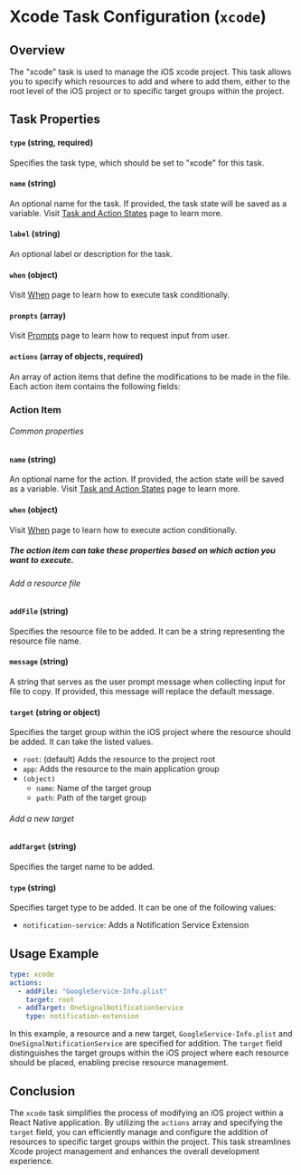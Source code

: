 Xcode Task Configuration (`xcode`)
==================================================

Overview
---------

The "xcode" task is used to manage the iOS xcode project. This task allows you to specify which resources to add and where to add them, either to the root level of the iOS project or to specific target groups within the project.

Task Properties
---------------

#### `type` (string, required)
Specifies the task type, which should be set to "xcode" for this task.

#### `name` (string)
An optional name for the task. If provided, the task state will be saved as a variable.
Visit [Task and Action States](STATES.md) page to learn more.

#### `label` (string)
An optional label or description for the task.

#### `when` (object)
Visit [When](WHEN.md) page to learn how to execute task conditionally.

#### `prompts` (array)
Visit [Prompts](PROMPTS.md) page to learn how to request input from user.

#### `actions` (array of objects, required)
An array of action items that define the modifications to be made in the file. Each action item contains the following fields:

### Action Item

###### Common properties

#### `name` (string)
An optional name for the action. If provided, the action state will be saved as a variable.
Visit [Task and Action States](STATES.md) page to learn more.

#### `when` (object)
Visit [When](WHEN.md) page to learn how to execute action conditionally.

##### _The action item can take these properties based on which action you want to execute._

###### Add a resource file

#### `addFile` (string)
Specifies the resource file to be added. It can be a string representing the resource file name.

#### `message` (string)
A string that serves as the user prompt message when collecting input for file to copy. If provided, this message will replace the default message.

#### `target` (string or object)
Specifies the target group within the iOS project where the resource should be added. It can take the listed values.
- `root`: (default) Adds the resource to the project root
- `app`: Adds the resource to the main application group
- `(object)`
    - `name`: Name of the target group
    - `path`: Path of the target group

###### Add a new target

#### `addTarget` (string)
Specifies the target name to be added.

#### `type` (string)
Specifies target type to be added. It can be one of the following values:
- `notification-service`: Adds a Notification Service Extension

Usage Example
-------------

```yaml
type: xcode
actions:
  - addFile: "GoogleService-Info.plist"
    target: root
  - addTarget: OneSignalNotificationService
    type: notification-extension
```

In this example, a resource and a new target, `GoogleService-Info.plist` and `OneSignalNotificationService` are specified for addition. The `target` field distinguishes the target groups within the iOS project where each resource should be placed, enabling precise resource management.

Conclusion
----------

The `xcode` task simplifies the process of modifying an iOS project within a React Native application. By utilizing the `actions` array and specifying the `target` field, you can efficiently manage and configure the addition of resources to specific target groups within the project. This task streamlines Xcode project management and enhances the overall development experience.
